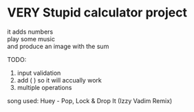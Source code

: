 # VERY Stupid calculator project
it adds numbers \
play some music \
and produce an image with the sum

TODO:
1. input validation
2. add ( ) so it will accually work
3. multiple operations

song used: Huey - Pop, Lock & Drop It (Izzy Vadim Remix)
